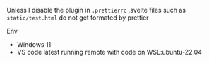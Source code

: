 Unless I disable the plugin in `.prettierrc`  .svelte files such as `static/test.html` do not get formated by prettier

Env

- Windows 11
- VS code latest running remote with code on WSL:ubuntu-22.04
